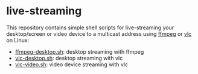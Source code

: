 # live-streaming

This repository contains simple shell scripts for live-streaming your
desktop/screen or video device to a multicast address using
[ffmpeg](https://www.ffmpeg.org) or [vlc](https://www.videolan.org) on Linux:

* [ffmpeg-desktop.sh](ffmpeg-desktop.sh): desktop streaming with ffmpeg
* [vlc-desktop.sh](vlc-desktop.sh): desktop streaming with vlc
* [vlc-video.sh](vlc-video.sh): video device streaming with vlc
